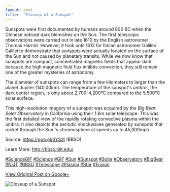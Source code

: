 ```yaml
---
layout: post
title:  "Closeup of a Sunspot"
---
```


Sunspots were first documented by humans around 800 BC when the Chinese
noticed dark blemishes on the Sun. The first telescopic observations were
carried out in late 1610 by the English astronomer Thomas Harriot. However, it
took until 1613 for Italian astronomer Galileo Galilei to demonstrate that
sunspots were actually located on the surface of the Sun and not caused by
planetary transits. While we now know that sunspots are compact, concentrated
magnetic fields that appear dark because the high magnetic field flux inhibits
convection, they still remain one of the greater mysteries of astronomy.  
  
The diameter of sunspots can range from a few kilometers to larger than the
planet Jupiter (140,00km). The temperature of the sunspot's _umbra_ , the dark
center region, is only about 2,700-4,200°C compared to the 5,500°C solar
surface.  
  
This high-resolution imagery of a sunspot was acquired by the _Big Bear Solar
Observatory_ in California using their 1.6m solar telescope. This was the
first detailed view of the rapidly rotating convective plasma within the
umbra. It also depicts the periodic shockwaves generated by sunspots that
rocket through the Sun 's chromosphere at speeds up to 45,000mph.  
  
Source: <https://goo.gl/tjYSzt> (BBSO)  
  
Learn More: <http://bbso.njit.edu/>  
  
[#ScienceGIF](https://plus.google.com/s/%23ScienceGIF/posts)
[#Science](https://plus.google.com/s/%23Science/posts)
[#GIF](https://plus.google.com/s/%23GIF/posts)
[#Sun](https://plus.google.com/s/%23Sun/posts)
[#Sunspot](https://plus.google.com/s/%23Sunspot/posts)
[#Solar](https://plus.google.com/s/%23Solar/posts)
[#Observatory](https://plus.google.com/s/%23Observatory/posts)
[#BigBear](https://plus.google.com/s/%23BigBear/posts)
[#NIJT](https://plus.google.com/s/%23NIJT/posts)
[#BBSO](https://plus.google.com/s/%23BBSO/posts)
[#Telescope](https://plus.google.com/s/%23Telescope/posts)
[#Plasma](https://plus.google.com/s/%23Plasma/posts)
[#Star](https://plus.google.com/s/%23Star/posts)
[#Fusion](https://plus.google.com/s/%23Fusion/posts)

[View Original Post on Google+](https://plus.google.com/+ColinSullender/posts/MDSn6A3YDP7)

![Closeup of a Sunspot](/assets/img/2017-05-20-Closeup-of-a-Sunspot.gif)
